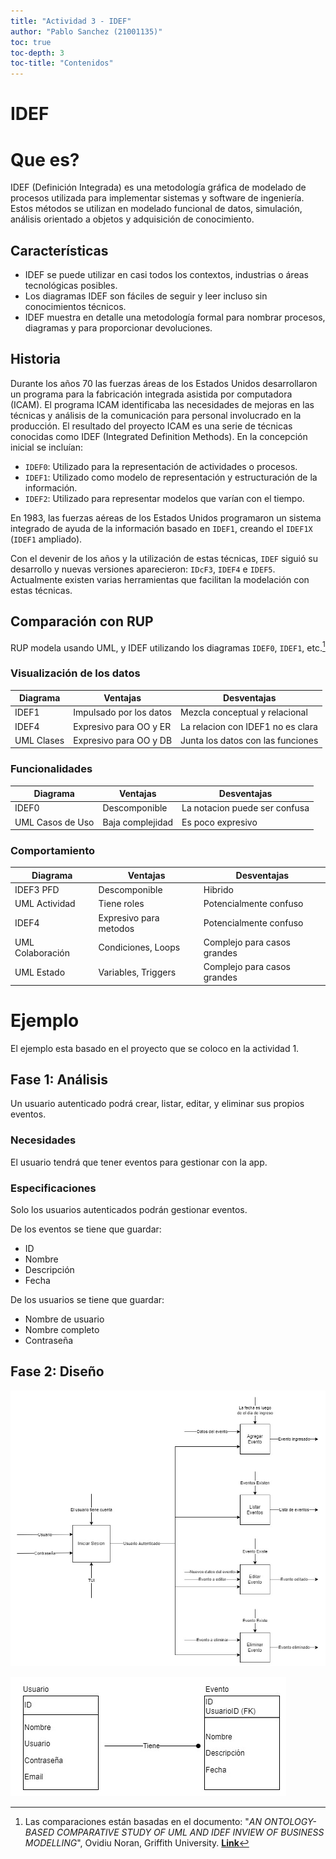```yaml
---
title: "Actividad 3 - IDEF"
author: "Pablo Sanchez (21001135)"
toc: true
toc-depth: 3
toc-title: "Contenidos"
---
```


IDEF
====

Que es?
=======

IDEF (Definición Integrada) es una metodología gráfica de modelado de procesos
utilizada para implementar sistemas y software de ingeniería. Estos métodos se
utilizan en modelado funcional de datos, simulación, análisis orientado
a objetos y adquisición de conocimiento.

Características
---------------

* IDEF se puede utilizar en casi todos los contextos, industrias o áreas
  tecnológicas posibles.
* Los diagramas IDEF son fáciles de seguir y leer incluso sin conocimientos
  técnicos.
* IDEF muestra en detalle una metodología formal para nombrar procesos,
  diagramas y para proporcionar devoluciones.

Historia
--------

Durante los años 70 las fuerzas áreas de los Estados Unidos desarrollaron un
programa para la fabricación integrada asistida por computadora (ICAM). El
programa ICAM identificaba las necesidades de mejoras en las técnicas
y análisis de la comunicación para personal involucrado en la producción. El
resultado del proyecto ICAM es una serie de técnicas conocidas como IDEF
(Integrated Definition Methods). En la concepción inicial se incluían:

* `IDEF0`: Utilizado para la representación de actividades o procesos.
* `IDEF1`: Utilizado como modelo de representación y estructuración de la
  información.
* `IDEF2`: Utilizado para representar modelos que varían con el tiempo.

En 1983, las fuerzas aéreas de los Estados Unidos programaron un sistema
integrado de ayuda de la información basado en `IDEF1`, creando el `IDEF1X` (`IDEF1`
ampliado).

Con el devenir de los años y la utilización de estas técnicas, `IDEF` siguió su
desarrollo y nuevas versiones aparecieron: `IDcF3`, `IDEF4` e `IDEF5`. Actualmente
existen varias herramientas que facilitan la modelación con estas técnicas.

Comparación con RUP
-------------------

RUP modela usando UML, y IDEF utilizando los diagramas `IDEF0`, `IDEF1`, etc.[^1]

[^1]: Las comparaciones están basadas en el documento: "*AN ONTOLOGY-BASED
COMPARATIVE STUDY OF UML AND IDEF INVIEW OF BUSINESS MODELLING*", Ovidiu Noran,
Griffith University.
[**Link**](https://www.academia.edu/22201964/UML_vs_IDEF_An_Ontology_Oriented_Comparative_Study_in_View_of_Business_Modelling)

### Visualización de los datos

| Diagrama   | Ventajas                | Desventajas                       |
|------------|-------------------------|-----------------------------------|
| IDEF1      | Impulsado por los datos | Mezcla conceptual y relacional    |
| IDEF4      | Expresivo para OO y ER  | La relacion con IDEF1 no es clara |
| UML Clases | Expresivo para OO y DB  | Junta los datos con las funciones |

### Funcionalidades

| Diagrama         | Ventajas         | Desventajas                   |
|------------------|------------------|-------------------------------|
| IDEF0            | Descomponible    | La notacion puede ser confusa |
| UML Casos de Uso | Baja complejidad | Es poco expresivo             |

### Comportamiento

| Diagrama         | Ventajas               | Desventajas                 |
|------------------|------------------------|-----------------------------|
| IDEF3 PFD        | Descomponible          | Hibrido                     |
| UML Actividad    | Tiene roles            | Potencialmente confuso      |
| IDEF4            | Expresivo para metodos | Potencialmente confuso      |
| UML Colaboración | Condiciones, Loops     | Complejo para casos grandes |
| UML Estado       | Variables, Triggers    | Complejo para casos grandes |

Ejemplo
=======

El ejemplo esta basado en el proyecto que se coloco en la actividad 1.

Fase 1: Análisis
----------------

Un usuario autenticado podrá crear, listar, editar, y eliminar sus propios
eventos.

### Necesidades

El usuario tendrá que tener eventos para gestionar con la app.

### Especificaciones

Solo los usuarios autenticados podrán gestionar eventos.

De los eventos se tiene que guardar:

* ID
* Nombre
* Descripción
* Fecha

De los usuarios se tiene que guardar:

* Nombre de usuario
* Nombre completo
* Contraseña

Fase 2: Diseño
--------------

![](diagramas/idef0.jpg)

![](diagramas/IDEF1.jpg)
